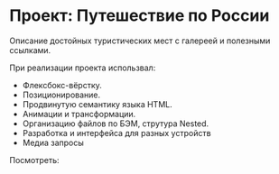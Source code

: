
# Проект: Путешествие по России

Описание достойных туристических мест с галереей и полезными ссылками.

При реализации проекта использвал:
* Флексбокс-вёрстку.
* Позиционирование.
* Продвинутую семантику языка HTML.
* Анимации и трансформации.
* Организацию файлов по БЭМ, струтура Nested.
* Разработка и интерфейса для разных устройств
* Медиа запросы

Посмотреть: